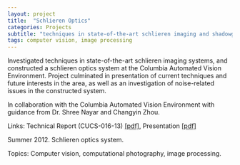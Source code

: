 ```yaml
---
layout: project
title:  "Schlieren Optics"
categories: Projects
subtitle: "techniques in state-of-the-art schlieren imaging and shadowgraphy systems"
tags: computer vision, image processing
---
```


Investigated techniques in state-of-the-art schlieren imaging systems, and
constructed a schlieren optics system at the Columbia Automated Vision Environment.
Project culminated in presentation of current techniques and future interests
in the area, as well as an investigation of noise-related issues in the 
constructed system. 


In collaboration with the Columbia Automated Vision Environment with guidance from
Dr. Shree Nayar and Changyin Zhou.


Links: Technical Report (CUCS-016-13) <a href="{{ site.baseurl }}/projects/files/schlr_report.pdf">[pdf]</a>, 
Presentation <a href="{{ site.baseurl }}/projects/files/schlr_ppt.pdf">[pdf]</a>


Summer 2012. Schlieren optics system.

Topics: Computer vision, computational photography, image processing.
